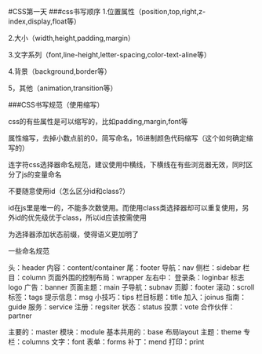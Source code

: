 #CSS第一天
###css书写顺序
1.位置属性（position,top,right,z-index,display,float等）

2.大小（width,height,padding,margin）

3.文字系列（font,line-height,letter-spacing,color-text-aline等）

4.背景（background,border等）

5，其他（animation,transition等）

###CSS书写规范（使用缩写）

css的有些属性是可以缩写的，比如padding,margin,font等

属性缩写，去掉小数点前的0，简写命名，16进制颜色代码缩写（这个如何确定缩写的）

连字符css选择器命名规范，建议使用中横线，下横线在有些浏览器无效，同时区分了js的变量命名

不要随意使用id（怎么区分id和class?）

id在js里是唯一的，不能多次数使用。而使用class类选择器却可以重复使用，另外id的优先级优于class，所以id应该按需使用

为选择器添加状态前缀，使得语义更加明了

一些命名规范

头：header
内容：content/container
尾：footer
导航：nav
侧栏：sidebar
栏目：column
页面外围的控制布局：wrapper
左右中：
登录条：loginbar
标志logo
广告：banner
页面主题：main
子导航：subnav
页脚：footer
滚动：scroll
标签：tags
提示信息：msg
小技巧：tips
栏目标题：title
加入：joinus
指南：guide
服务：service
注册：regsiter
状态：status
投票：vote
合作伙伴：partner

主要的：master
模块：module
基本共用的：base
布局layout
主题：theme
专栏：columns
文字：font
表单：forms
补丁：mend
打印：print


